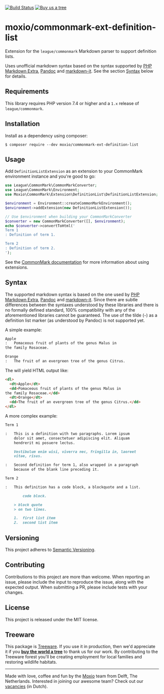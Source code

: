[![Build Status](https://travis-ci.org/Moxio/commonmark-ext-definition-list.svg?branch=master)](https://travis-ci.org/Moxio/commonmark-ext-definition-list)
[![Buy us a tree](https://img.shields.io/badge/Treeware-%F0%9F%8C%B3-lightgreen)](https://plant.treeware.earth/Moxio/commonmark-ext-definition-list)

moxio/commonmark-ext-definition-list
====================================
Extension for the `league/commonmark` Markdown parser to support definition lists.

Uses unofficial markdown syntax based on the syntax supported by
[PHP Markdown Extra](https://michelf.ca/projects/php-markdown/extra/#def-list),
[Pandoc](https://pandoc.org/MANUAL.html#definition-lists) and
[markdown-it](https://github.com/markdown-it/markdown-it-deflist). See the
section [Syntax](#syntax) below for details.

Requirements
------------
This library requires PHP version 7.4 or higher and a `1.x` release of
`league/commonmark`.

Installation
------------
Install as a dependency using composer:
```
$ composer require --dev moxio/commonmark-ext-definition-list
```

Usage
-----
Add `DefinitionListExtension` as an extension to your CommonMark environment
instance and you're good to go:
```php
use League\CommonMark\CommonMarkConverter;
use League\CommonMark\Environment;
use Moxio\CommonMark\Extension\DefinitionList\DefinitionListExtension;

$environment = Environment::createCommonMarkEnvironment();
$environment->addExtension(new DefinitionListExtension());

// Use $environment when building your CommonMarkConverter
$converter = new CommonMarkConverter([], $environment);
echo $converter->convertToHtml('
Term 1
: Definition of term 1.

Term 2
: Definition of term 2.
');
```
See the [CommonMark documentation](https://commonmark.thephpleague.com/1.5/extensions/overview/#usage)
for more information about using extensions.

Syntax
------
The supported markdown syntax is based on the one used by
[PHP Markdown Extra](https://michelf.ca/projects/php-markdown/extra/#def-list),
[Pandoc](https://pandoc.org/MANUAL.html#definition-lists) and
[markdown-it](https://github.com/markdown-it/markdown-it-deflist).
Since there are subtle differences between the syntaxes understood by these
libraries and there is no formally defined standard, 100% compatibility
with any of the aforementioned libraries cannot be guaranteed. The use
of the tilde (`~`) as a definition list marker (as understood by Pandoc)
is not supported yet.

A simple example:
```markdown
Apple
:   Pomaceous fruit of plants of the genus Malus in
the family Rosaceae.

Orange
:   The fruit of an evergreen tree of the genus Citrus.
```
The will yield HTML output like:
```html
<dl>
  <dt>Apple</dt>
  <dd>Pomaceous fruit of plants of the genus Malus in
the family Rosaceae.</dd>
  <dt>Orange</dt>
  <dd>The fruit of an evergreen tree of the genus Citrus.</dd>
</dl>
```

A more complex example:
```markdown
Term 1

:   This is a definition with two paragraphs. Lorem ipsum
    dolor sit amet, consectetuer adipiscing elit. Aliquam
    hendrerit mi posuere lectus.

    Vestibulum enim wisi, viverra nec, fringilla in, laoreet
    vitae, risus.

:   Second definition for term 1, also wrapped in a paragraph
    because of the blank line preceding it.

Term 2

:   This definition has a code block, a blockquote and a list.

        code block.

    > block quote
    > on two lines.

    1.  first list item
    2.  second list item
```

Versioning
----------
This project adheres to [Semantic Versioning](http://semver.org/).

Contributing
------------
Contributions to this project are more than welcome. When reporting an issue,
please include the input to reproduce the issue, along with the expected
output. When submitting a PR, please include tests with your changes.

License
-------
This project is released under the MIT license.

Treeware
--------
This package is [Treeware](https://treeware.earth/). If you use it in production,
then we'd appreciate it if you [**buy the world a tree**](https://plant.treeware.earth/Moxio/commonmark-ext-definition-list)
to thank us for our work. By contributing to the Treeware forest you'll be creating
employment for local families and restoring wildlife habitats.

---
Made with love, coffee and fun by the [Moxio](https://www.moxio.com) team from
Delft, The Netherlands. Interested in joining our awesome team? Check out our
[vacancies](https://werkenbij.moxio.com/) (in Dutch).

